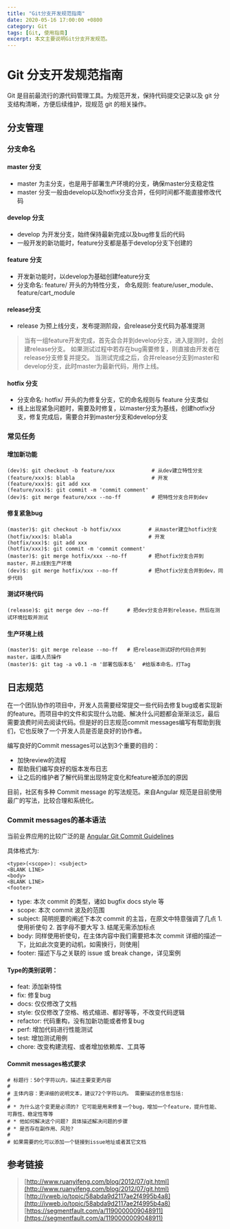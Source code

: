 ```yaml
---
title: "Git分支开发规范指南"
date: 2020-05-16 17:00:00 +0800
category: Git
tags: [Git, 使用指南]
excerpt: 本文主要说明Git分支开发规范。
---
```


# Git 分支开发规范指南

Git 是目前最流行的源代码管理工具。为规范开发，保持代码提交记录以及 git 分支结构清晰，方便后续维护，现规范 git 的相关操作。

## **分支管理**

### **分支命名**

#### **master 分支**

- master 为主分支，也是用于部署生产环境的分支，确保master分支稳定性
- master 分支一般由develop以及hotfix分支合并，任何时间都不能直接修改代码

#### **develop 分支**

- develop 为开发分支，始终保持最新完成以及bug修复后的代码
- 一般开发的新功能时，feature分支都是基于develop分支下创建的

#### **feature 分支**

- 开发新功能时，以develop为基础创建feature分支
- 分支命名: feature/ 开头的为特性分支， 命名规则: feature/user_module、 feature/cart_module

#### **release分支**

- release 为预上线分支，发布提测阶段，会release分支代码为基准提测

> 当有一组feature开发完成，首先会合并到develop分支，进入提测时，会创建release分支。
> 如果测试过程中若存在bug需要修复，则直接由开发者在release分支修复并提交。
> 当测试完成之后，合并release分支到master和develop分支，此时master为最新代码，用作上线。

#### **hotfix 分支**

- 分支命名: hotfix/ 开头的为修复分支，它的命名规则与 feature 分支类似
- 线上出现紧急问题时，需要及时修复，以master分支为基线，创建hotfix分支，修复完成后，需要合并到master分支和develop分支

### **常见任务**

#### **增加新功能**

```
(dev)$: git checkout -b feature/xxx            # 从dev建立特性分支
(feature/xxx)$: blabla                         # 开发
(feature/xxx)$: git add xxx
(feature/xxx)$: git commit -m 'commit comment'
(dev)$: git merge feature/xxx --no-ff          # 把特性分支合并到dev
```

#### **修复紧急bug**

```
(master)$: git checkout -b hotfix/xxx         # 从master建立hotfix分支
(hotfix/xxx)$: blabla                         # 开发
(hotfix/xxx)$: git add xxx
(hotfix/xxx)$: git commit -m 'commit comment'
(master)$: git merge hotfix/xxx --no-ff       # 把hotfix分支合并到master，并上线到生产环境
(dev)$: git merge hotfix/xxx --no-ff          # 把hotfix分支合并到dev，同步代码
```

#### **测试环境代码**

```
(release)$: git merge dev --no-ff      # 把dev分支合并到release，然后在测试环境拉取并测试
```

#### **生产环境上线**

```
(master)$: git merge release --no-ff   # 把release测试好的代码合并到master，运维人员操作
(master)$: git tag -a v0.1 -m '部署包版本名'  #给版本命名，打Tag
```

## **日志规范**

在一个团队协作的项目中，开发人员需要经常提交一些代码去修复bug或者实现新的feature。而项目中的文件和实现什么功能、解决什么问题都会渐渐淡忘，最后需要浪费时间去阅读代码。但是好的日志规范commit messages编写有帮助到我们，它也反映了一个开发人员是否是良好的协作者。

编写良好的Commit messages可以达到3个重要的目的：

- 加快review的流程
- 帮助我们编写良好的版本发布日志
- 让之后的维护者了解代码里出现特定变化和feature被添加的原因

目前，社区有多种 Commit message 的写法规范。来自Angular 规范是目前使用最广的写法，比较合理和系统化。
### **Commit messages的基本语法**

当前业界应用的比较广泛的是 [Angular Git Commit Guidelines](https://github.com/angular/angular.js/blob/master/DEVELOPERS.md#-git-commit-guidelines)

具体格式为:

```
<type>(<scope>): <subject>
<BLANK LINE>
<body>
<BLANK LINE>
<footer>
```

- type: 本次 commit 的类型，诸如 bugfix docs style 等
- scope: 本次 commit 波及的范围
- subject: 简明扼要的阐述下本次 commit 的主旨，在原文中特意强调了几点 1. 使用祈使句 2. 首字母不要大写 3. 结尾无需添加标点
- body: 同样使用祈使句，在主体内容中我们需要把本次 commit 详细的描述一下，比如此次变更的动机，如需换行，则使用\|
- footer: 描述下与之关联的 issue 或 break change，详见案例

#### **Type的类别说明：**

- feat: 添加新特性
- fix: 修复bug
- docs: 仅仅修改了文档
- style: 仅仅修改了空格、格式缩进、都好等等，不改变代码逻辑
- refactor: 代码重构，没有加新功能或者修复bug
- perf: 增加代码进行性能测试
- test: 增加测试用例
- chore: 改变构建流程、或者增加依赖库、工具等

#### **Commit messages格式要求**

```
# 标题行：50个字符以内，描述主要变更内容
#
# 主体内容：更详细的说明文本，建议72个字符以内。 需要描述的信息包括:
#
# * 为什么这个变更是必须的? 它可能是用来修复一个bug，增加一个feature，提升性能、可靠性、稳定性等等
# * 他如何解决这个问题? 具体描述解决问题的步骤
# * 是否存在副作用、风险? 
#
# 如果需要的化可以添加一个链接到issue地址或者其它文档
```

## **参考链接**

> [http://www.ruanyifeng.com/blog/2012/07/git.html](http://www.ruanyifeng.com/blog/2012/07/git.html)
> [http://ivweb.io/topic/58abda9d2117ae2f4995b4a8](http://ivweb.io/topic/58abda9d2117ae2f4995b4a8)
> [https://segmentfault.com/a/1190000009048911](https://segmentfault.com/a/1190000009048911)